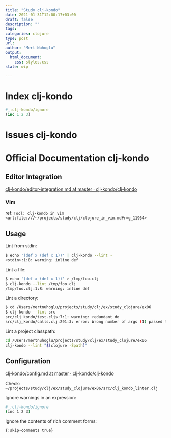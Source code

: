 ```yaml
--- 
title: "Study clj-kondo"
date: 2021-01-31T12:00:17+03:00 
draft: false
description: ""
tags:
categories: clojure
type: post
url:
author: "Mert Nuhoglu"
output:
  html_document:
    css: styles.css
state: wip

---
```


# Index clj-kondo

```clj
#_:clj-kondo/ignore
(inc 1 2 3)
```

# Issues clj-kondo

# Official Documentation clj-kondo

## Editor Integration

[clj-kondo/editor-integration.md at master · clj-kondo/clj-kondo](https://github.com/clj-kondo/clj-kondo/blob/master/doc/editor-integration.md)

### Vim

ref: `Tool: clj-kondo in vim <url:file:///~/projects/study/clj/clojure_in_vim.md#r=g_11964>`

## Usage

Lint from stdin:

```bash
$ echo '(def x (def x 1))' | clj-kondo --lint -
<stdin>:1:8: warning: inline def
```

Lint a file:

```bash
$ echo '(def x (def x 1))' > /tmp/foo.clj
$ clj-kondo --lint /tmp/foo.clj
/tmp/foo.clj:1:8: warning: inline def
```

Lint a directory:

```bash
$ cd /Users/mertnuhoglu/projects/study/clj/ex/study_clojure/ex06
$ clj-kondo --lint src
src/clj_kondo/test.cljs:7:1: warning: redundant do
src/clj_kondo/calls.clj:291:3: error: Wrong number of args (1) passed to clj-kondo.calls/analyze-calls
```

Lint a project classpath:

```bash
cd /Users/mertnuhoglu/projects/study/clj/ex/study_clojure/ex06
clj-kondo --lint "$(clojure -Spath)"
```

## Configuration

[clj-kondo/config.md at master · clj-kondo/clj-kondo](https://github.com/clj-kondo/clj-kondo/blob/master/doc/config.md)

Check: `~/projects/study/clj/ex/study_clojure/ex06/src/clj_kondo_linter.clj`

Ignore warnings in an expression:

```bash
#_:clj-kondo/ignore
(inc 1 2 3)
```

Ignore the contents of rich comment forms:

```bash
{:skip-comments true}
```



